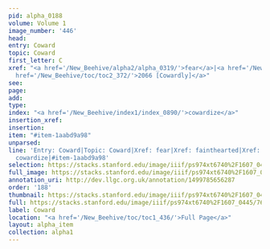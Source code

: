 ```yaml
---
pid: alpha_0188
volume: Volume 1
image_number: '446'
head: 
entry: Coward
topic: Coward
first_letter: C
xref: "<a href='/New_Beehive/alpha2/alpha_0319/'>fear</a>|<a href='/New_Beehive/alpha2/alpha_0306/'>fainthearted</a>|<a
  href='/New_Beehive/toc/toc2_372/'>2066 [Cowardly]</a>"
see: 
page: 
add: 
type: 
index: "<a href='/New_Beehive/index1/index_0890/'>cowardize</a>"
insertion_xref: 
insertion: 
item: "#item-1aabd9a98"
unparsed: 
line: 'Entry: Coward|Topic: Coward|Xref: fear|Xref: fainthearted|Xref: 2066 [Cowardly]|Index:
  cowardize|#item-1aabd9a98'
selection: https://stacks.stanford.edu/image/iiif/ps974xt6740%2F1607_0445/761,210,3077,562/full/0/default.jpg
full_image: https://stacks.stanford.edu/image/iiif/ps974xt6740%2F1607_0445/full/full/0/default.jpg
annotation_uri: http://dev.llgc.org.uk/annotation/1499785656287
order: '188'
thumbnail: https://stacks.stanford.edu/image/iiif/ps974xt6740%2F1607_0445/761,210,600,180/250,/0/default.jpg
full: https://stacks.stanford.edu/image/iiif/ps974xt6740%2F1607_0445/761,210,3077,562/full/0/default.jpg
label: Coward
location: "<a href='/New_Beehive/toc/toc1_436/'>Full Page</a>"
layout: alpha_item
collection: alpha1
---
```

